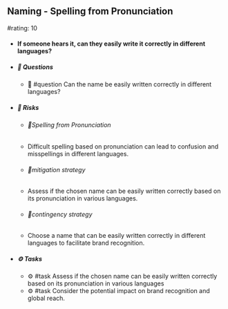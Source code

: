 ## Naming - Spelling from Pronunciation
#rating: 10
- #### If someone hears it, can they easily write it correctly in different languages?
- ##### 💭 Questions
  - 💭 #question Can the name be easily written correctly in different languages?
- ##### 🚨 Risks

  - ###### 🚨Spelling from Pronunciation
  - Difficult spelling based on pronunciation can lead to confusion and misspellings in different languages.
  - ###### 🚨mitigation strategy
  - Assess if the chosen name can be easily written correctly based on its pronunciation in various languages.
  - ###### 🚨contingency strategy
  - Choose a name that can be easily written correctly in different languages to facilitate brand recognition.
- ##### ⚙️ Tasks
  - ⚙️ #task Assess if the chosen name can be easily written correctly based on its pronunciation in various languages
  - ⚙️ #task  Consider the potential impact on brand recognition and global reach.


